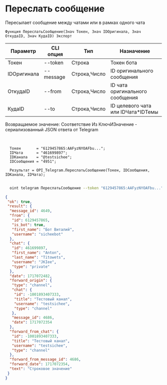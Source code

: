 ﻿---
sidebar_position: 11
---

# Переслать сообщение
 Пересылает сообщение между чатами или в рамках одного чата



`Функция ПереслатьСообщение(Знач Токен, Знач IDОригинала, Знач ОткудаID, Знач КудаID) Экспорт`

  | Параметр | CLI опция | Тип | Назначение |
  |-|-|-|-|
  | Токен | --token | Строка | Токен бота |
  | IDОригинала | --message | Строка,Число | ID оригинального сообщения |
  | ОткудаID | --from | Строка,Число | ID чата оригинального сообщения |
  | КудаID | --to | Строка,Число | ID целевого чата или IDЧата*IDТемы |

  
  Возвращаемое значение:   Соответствие Из КлючИЗначение - сериализованный JSON ответа от Telegram

<br/>




```bsl title="Пример кода"
  Токен       = "6129457865:AAFyzNYOAFbu...";
  IDЧата      = "461699897";
  IDКанала    = "@testsichee";
  IDСообщения = "4951";
  
  Результат = OPI_Telegram.ПереслатьСообщение(Токен, IDСообщения, IDКанала, IDЧата);
```
	


```sh title="Пример команды CLI"
    
  oint telegram ПереслатьСообщение --token "6129457865:AAFyzNYOAFbu..." --message %message% --from %from% --to %to%

```

```json title="Результат"
{
 "ok": true,
 "result": {
  "message_id": 4649,
  "from": {
   "id": 6129457865,
   "is_bot": true,
   "first_name": "Бот Виталий",
   "username": "sicheebot"
  },
  "chat": {
   "id": 461699897,
   "first_name": "Anton",
   "last_name": "Titowets",
   "username": "JKIee",
   "type": "private"
  },
  "date": 1717072482,
  "forward_origin": {
   "type": "channel",
   "chat": {
    "id": -1001893407333,
    "title": "Тестовый канал",
    "username": "testsichee",
    "type": "channel"
   },
   "message_id": 4686,
   "date": 1717072354
  },
  "forward_from_chat": {
   "id": -1001893407333,
   "title": "Тестовый канал",
   "username": "testsichee",
   "type": "channel"
  },
  "forward_from_message_id": 4686,
  "forward_date": 1717072354,
  "text": "Строковое значение"
 }
}
```
